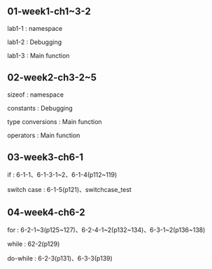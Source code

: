 ## 01-week1-ch1~3-2
lab1-1 : namespace

lab1-2 : Debugging

lab1-3 : Main function

## 02-week2-ch3-2~5
sizeof : namespace

constants : Debugging

type conversions : Main function

operators : Main function

## 03-week3-ch6-1
if : 6-1-1、6-1-3-1\~2、6-1-4(p112~119)

switch case : 6-1-5(p121)、switchcase_test

## 04-week4-ch6-2
for : 6-2-1~3(p125~127)、6-2-4-1~2(p132~134)、6-3-1~2(p136~138)

while : 62-2(p129)

do-while : 6-2-3(p131)、6-3-3(p139)
